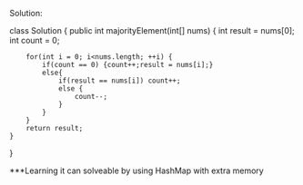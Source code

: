 Solution:

class Solution {
    public int majorityElement(int[] nums) {
        int result = nums[0];
        int count = 0;
        
        for(int i = 0; i<nums.length; ++i) {
            if(count == 0) {count++;result = nums[i];}
            else{
                if(result == nums[i]) count++;
                else {
                    count--;
                }
            }
        }
        return result;
    }
}

***Learning
it can solveable by using HashMap with extra memory